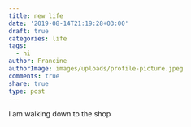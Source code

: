```yaml
---
title: new life
date: '2019-08-14T21:19:28+03:00'
draft: true
categories: life
tags:
  - hi
author: Francine
authorImage: images/uploads/profile-picture.jpeg
comments: true
share: true
type: post
---
```

I am walking down to the shop
